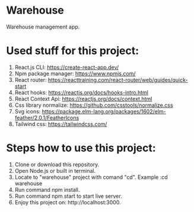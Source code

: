 # Warehouse
Warehouse management app. 

# Used stuff for this project:
1. React.js CLI: https://create-react-app.dev/
2. Npm package manager: https://www.npmjs.com/
3. React router: https://reacttraining.com/react-router/web/guides/quick-start
4. React hooks: https://reactjs.org/docs/hooks-intro.html
5. React Context Api: https://reactjs.org/docs/context.html
6. Css library normalize: https://github.com/csstools/normalize.css
7. Svg icons: https://package.elm-lang.org/packages/1602/elm-feather/2.0.1/FeatherIcons
8. Tailwind css: https://tailwindcss.com/

# Steps how to use this project:
1. Clone or download this repository.
2. Open Node.js or built in terminal.
3. Locate to "warehouse" project with comand "cd". Example :cd warehouse
4. Run command npm install.
5. Run command npm start to start live server.
6. Enjoy this project on: http://localhost:3000. 

